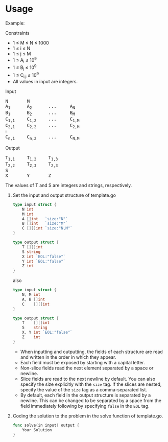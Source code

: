 # Usage

Example:<br>

Constraints<br>
- 1 &le; M &le; N &le; 1000<br>
- 1 &le; i &le; N<br>
- 1 &le; j &le; M<br>
- 1 &le; A<sub>i</sub> &le; 10<sup>9</sup><br>
- 1 &le; B<sub>j</sub> &le; 10<sup>9</sup>
- 1 &le; C<sub>i,j</sub> &le; 10<sup>9</sup>
- All values in input are integers.

Input<br>
<pre>
N&#009;M
A<sub>1</sub>&#009;A<sub>2</sub>&#009;...&#009;A<sub>N</sub>
B<sub>1</sub>&#009;B<sub>2</sub>&#009;...&#009;B<sub>M</sub>
C<sub>1,1</sub>&#009;C<sub>1,2</sub>&#009;...&#009;C<sub>1,M</sub>
C<sub>2,1</sub>&#009;C<sub>2,2</sub>&#009;...&#009;C<sub>2,M</sub>
&#8286;
C<sub>n,1</sub>&#009;C<sub>n,2</sub>&#009;...&#009;C<sub>N,M</sub>
</pre>

Output<br>
<pre>
T<sub>1,1</sub>&#009;T<sub>1,2</sub>&#009;T<sub>1,3</sub>
T<sub>2,2</sub>&#009;T<sub>2,3</sub>&#009;T<sub>2,3</sub>
S
X&#009;Y&#009;Z
</pre>
The values of T and S are integers and strings, respectively.


1. Set the input and output structure of template.go
    ~~~go
    type input struct {
        N int
        M int
        A []int   `size:"N"`
        B []int   `size:"M"`
        C [][]int `size:"N,M"`
    }
    
    type output struct {
        T [][]int
        S string
        X int `EOL:"false"`
        Y int `EOL:"false"`
        Z int
    }
    ~~~
    also
    ~~~go
    type input struct {
        N, M int
        A, B []int
        C    [][]int
    }
    
    type output struct {
        T    [][]int
        S    string
        X, Y int `EOL:"false"`
        Z    int 
    }
    ~~~
    - When inputting and outputting, the fields of each structure are read and written in the order in which they appear.
    - Each field must be exposed by starting with a capital letter.
    - Non-slice fields read the next element separated by a space or newline.
    - Slice fields are read to the next newline by default. You can also specify the size explicitly with the `size` tag. If the slices are nested, specify the value of the `size` tag as a comma-separated list.
    - By default, each field in the output structure is separated by a newline. This can be changed to be separated by a space from the field immediately following by specifying `false` in the `EOL` tag.

1. Coding the solution to the problem in the solve function of template.go.
    ~~~go
    func solve(in input) output {
        Your Solution
    }
    ~~~